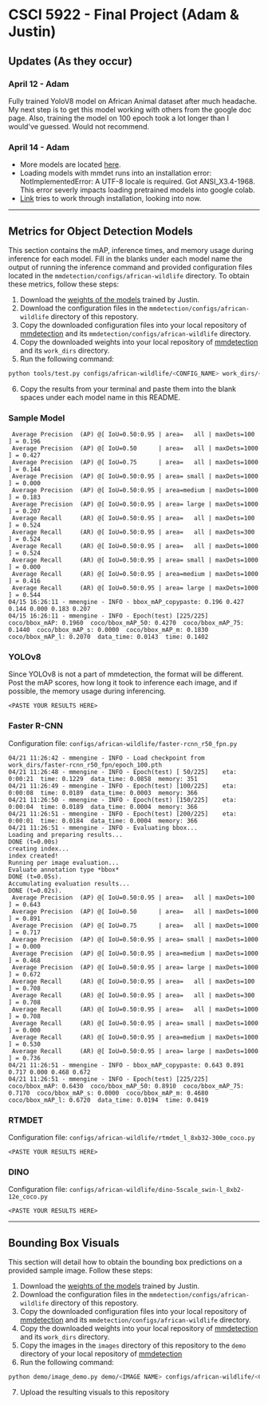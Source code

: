 # CSCI 5922 - Final Project (Adam & Justin)

## Updates (As they occur)

### April 12 - Adam
Fully trained YoloV8 model on African Animal dataset after much headache. My next step is to get this model working with others from the google doc page. Also, training
the model on 100 epoch took a lot longer than I would've guessed. Would not recommend.

### April 14 - Adam 
* More models are located [here](https://github.com/open-mmlab/mmdetection?tab=readme-ov-file#overview-of-benchmark-and-model-zoo).
* Loading models with mmdet runs into an installation error: NotImplementedError: A UTF-8 locale is required. Got ANSI_X3.4-1968. This error severly impacts loading pretrained models into google colab.
* [Link](https://github.com/open-mmlab/mmdetection/tree/main/configs/rtmdet) tries to work through installation, looking into now. 

---

## Metrics for Object Detection Models
This section contains the mAP, inference times, and memory usage during inference for each model. Fill in the blanks under each model name the output of running the inference command and provided configuration files located in the `mmdetection/configs/african-wildlife` directory. To obtain these metrics, follow these steps:

1. Download the [weights of the models](https://o365coloradoedu-my.sharepoint.com/:f:/g/personal/jung5864_colorado_edu/EuUUd68bKmVIjZiH52WXiRIBtcMcpPFJhK_UaK0vUjXAGQ?e=EeW5mr) trained by Justin.
2. Download the configuration files in the `mmdetection/configs/african-wildlife` directory of this repostory.
3. Copy the downloaded configuration files into your local repository of [mmdetection](https://github.com/open-mmlab/mmdetection "mmdetection") and its `mmdetection/configs/african-wildlife` directory.
4. Copy the downloaded weights into your local repository of [mmdetection](https://github.com/open-mmlab/mmdetection "mmdetection") and its `work_dirs` directory.
5. Run the following command:
```bash
python tools/test.py configs/african-wildlife/<CONFIG_NAME> work_dirs/<MODEL_NAME>/epoch_100.pth
```
6. Copy the results from your terminal and paste them into the blank spaces under each model name in this README.

### Sample Model
```
 Average Precision  (AP) @[ IoU=0.50:0.95 | area=   all | maxDets=100 ] = 0.196
 Average Precision  (AP) @[ IoU=0.50      | area=   all | maxDets=1000 ] = 0.427
 Average Precision  (AP) @[ IoU=0.75      | area=   all | maxDets=1000 ] = 0.144
 Average Precision  (AP) @[ IoU=0.50:0.95 | area= small | maxDets=1000 ] = 0.000
 Average Precision  (AP) @[ IoU=0.50:0.95 | area=medium | maxDets=1000 ] = 0.183
 Average Precision  (AP) @[ IoU=0.50:0.95 | area= large | maxDets=1000 ] = 0.207
 Average Recall     (AR) @[ IoU=0.50:0.95 | area=   all | maxDets=100 ] = 0.524
 Average Recall     (AR) @[ IoU=0.50:0.95 | area=   all | maxDets=300 ] = 0.524
 Average Recall     (AR) @[ IoU=0.50:0.95 | area=   all | maxDets=1000 ] = 0.524
 Average Recall     (AR) @[ IoU=0.50:0.95 | area= small | maxDets=1000 ] = 0.000
 Average Recall     (AR) @[ IoU=0.50:0.95 | area=medium | maxDets=1000 ] = 0.416
 Average Recall     (AR) @[ IoU=0.50:0.95 | area= large | maxDets=1000 ] = 0.544
04/15 16:26:11 - mmengine - INFO - bbox_mAP_copypaste: 0.196 0.427 0.144 0.000 0.183 0.207
04/15 16:26:11 - mmengine - INFO - Epoch(test) [225/225]    coco/bbox_mAP: 0.1960  coco/bbox_mAP_50: 0.4270  coco/bbox_mAP_75: 0.1440  coco/bbox_mAP_s: 0.0000  coco/bbox_mAP_m: 0.1830  coco/bbox_mAP_l: 0.2070  data_time: 0.0143  time: 0.1402
```

### YOLOv8
Since YOLOv8 is not a part of mmdetection, the format will be different. Post the mAP scores, how long it took to inference each image, and if possible, the memory usage during inferencing.
```
<PASTE YOUR RESULTS HERE>
```

### Faster R-CNN
Configuration file: `configs/african-wildlife/faster-rcnn_r50_fpn.py`
```
04/21 11:26:42 - mmengine - INFO - Load checkpoint from work_dirs/faster-rcnn_r50_fpn/epoch_100.pth
04/21 11:26:48 - mmengine - INFO - Epoch(test) [ 50/225]    eta: 0:00:21  time: 0.1229  data_time: 0.0858  memory: 351
04/21 11:26:49 - mmengine - INFO - Epoch(test) [100/225]    eta: 0:00:08  time: 0.0189  data_time: 0.0003  memory: 366
04/21 11:26:50 - mmengine - INFO - Epoch(test) [150/225]    eta: 0:00:04  time: 0.0189  data_time: 0.0004  memory: 366
04/21 11:26:51 - mmengine - INFO - Epoch(test) [200/225]    eta: 0:00:01  time: 0.0184  data_time: 0.0004  memory: 366
04/21 11:26:51 - mmengine - INFO - Evaluating bbox...
Loading and preparing results...
DONE (t=0.00s)
creating index...
index created!
Running per image evaluation...
Evaluate annotation type *bbox*
DONE (t=0.05s).
Accumulating evaluation results...
DONE (t=0.02s).
 Average Precision  (AP) @[ IoU=0.50:0.95 | area=   all | maxDets=100 ] = 0.643
 Average Precision  (AP) @[ IoU=0.50      | area=   all | maxDets=1000 ] = 0.891
 Average Precision  (AP) @[ IoU=0.75      | area=   all | maxDets=1000 ] = 0.717
 Average Precision  (AP) @[ IoU=0.50:0.95 | area= small | maxDets=1000 ] = 0.000
 Average Precision  (AP) @[ IoU=0.50:0.95 | area=medium | maxDets=1000 ] = 0.468
 Average Precision  (AP) @[ IoU=0.50:0.95 | area= large | maxDets=1000 ] = 0.672
 Average Recall     (AR) @[ IoU=0.50:0.95 | area=   all | maxDets=100 ] = 0.708
 Average Recall     (AR) @[ IoU=0.50:0.95 | area=   all | maxDets=300 ] = 0.708
 Average Recall     (AR) @[ IoU=0.50:0.95 | area=   all | maxDets=1000 ] = 0.708
 Average Recall     (AR) @[ IoU=0.50:0.95 | area= small | maxDets=1000 ] = 0.000
 Average Recall     (AR) @[ IoU=0.50:0.95 | area=medium | maxDets=1000 ] = 0.530
 Average Recall     (AR) @[ IoU=0.50:0.95 | area= large | maxDets=1000 ] = 0.736
04/21 11:26:51 - mmengine - INFO - bbox_mAP_copypaste: 0.643 0.891 0.717 0.000 0.468 0.672
04/21 11:26:51 - mmengine - INFO - Epoch(test) [225/225]    coco/bbox_mAP: 0.6430  coco/bbox_mAP_50: 0.8910  coco/bbox_mAP_75: 0.7170  coco/bbox_mAP_s: 0.0000  coco/bbox_mAP_m: 0.4680  coco/bbox_mAP_l: 0.6720  data_time: 0.0194  time: 0.0419
```

### RTMDET
Configuration file: `configs/african-wildlife/rtmdet_l_8xb32-300e_coco.py`
```
<PASTE YOUR RESULTS HERE>
```

### DINO
Configuration file: `configs/african-wildlife/dino-5scale_swin-l_8xb2-12e_coco.py`
```
<PASTE YOUR RESULTS HERE>
```

---

## Bounding Box Visuals
This section will detail how to obtain the bounding box predictions on a provided sample image. Follow these steps:

1. Download the [weights of the models](https://o365coloradoedu-my.sharepoint.com/:f:/g/personal/jung5864_colorado_edu/EuUUd68bKmVIjZiH52WXiRIBtcMcpPFJhK_UaK0vUjXAGQ?e=EeW5mr) trained by Justin.
2. Download the configuration files in the `mmdetection/configs/african-wildlife` directory of this repostory.
3. Copy the downloaded configuration files into your local repository of [mmdetection](https://github.com/open-mmlab/mmdetection "mmdetection") and its `mmdetection/configs/african-wildlife` directory.
4. Copy the downloaded weights into your local repository of [mmdetection](https://github.com/open-mmlab/mmdetection "mmdetection") and its `work_dirs` directory.
5. Copy the images in the `images` directory of this repository to the `demo` directory of your local repository of [mmdetection](https://github.com/open-mmlab/mmdetection "mmdetection")
6. Run the following command:
```bash
python demo/image_demo.py demo/<IMAGE NAME> configs/african-wildlife/<CONFIG_NAME> --weights work_dirs/<MODEL_NAME>/epoch_100.pth
```
7. Upload the resulting visuals to this repository
